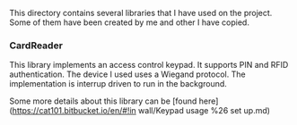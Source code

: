 This directory contains several libraries that I have used on the project. Some of them have been created by me and other I have copied.

### CardReader
This library implements an access control keypad. It supports PIN and RFID authentication. The device I used uses a Wiegand protocol. The implementation is interrup driven to run in the background. 

Some more details about this library can be [found here](https://cat101.bitbucket.io/en/#!in wall/Keypad usage %26 set up.md)
